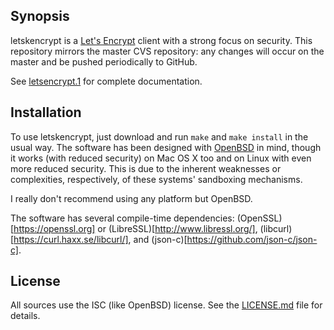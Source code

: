 ## Synopsis

letskencrypt is a [Let's Encrypt](https://letsencrypt.org) client with a
strong focus on security.
This repository mirrors the master CVS repository: any changes will
occur on the master and be pushed periodically to GitHub.

See [letsencrypt.1](blob/master/letsencrypt.1) for complete documentation.

## Installation

To use letskencrypt, just download and run `make` and `make install` in
the usual way.
The software has been designed with [OpenBSD](http://www.openbsd.org) in
mind, though it works (with reduced security) on Mac OS X too and
on Linux with even more reduced security.
This is due to the inherent weaknesses or complexities, respectively, of
these systems' sandboxing mechanisms.

I really don't recommend using any platform but OpenBSD.

The software has several compile-time dependencies:
(OpenSSL)[https://openssl.org] or (LibreSSL)[http://www.libressl.org/], 
(libcurl)[https://curl.haxx.se/libcurl/], and
(json-c)[https://github.com/json-c/json-c].

## License

All sources use the ISC (like OpenBSD) license.
See the [LICENSE.md](LICENSE.md) file for details.
